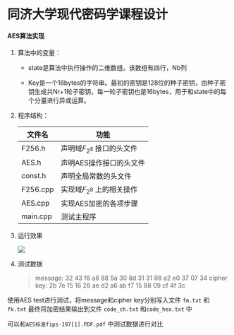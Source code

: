 # 同济大学现代密码学课程设计

#### AES算法实现

1. 算法中的变量：
   
   * state是算法中执行操作的二维数组。该数组有四行，Nb列
   
   * Key是一个16bytes的字符串。最初的密钥是128位的种子密钥，由种子密钥生成共Nr+1轮子密钥，每一轮子密钥也是16bytes，用于和state中的每个分量进行异或运算。

2. 程序结构：
   
   | 文件名      | 功能                  |
   | -------- | ------------------- |
   | F256.h   | 声明域$F_{2^8}$ 接口的头文件 |
   | AES.h    | 声明AES操作接口的头文件       |
   | const.h  | 声明全局常数的头文件          |
   | F256.cpp | 实现域$F_{2^8}$ 上的相关操作 |
   | AES.cpp  | 实现AES加密的各项步骤        |
   | main.cpp | 测试主程序               |

3. 运行效果
   
   ![](C:\Users\stay\AppData\Roaming\marktext\images\2022-06-01-11-06-01-image.png)

4. 测试数据
   
   > message: 32 43 f6 a8 88 5a 30 8d 31 31 98 a2 e0 37 07 34
   > cipher key: 2b 7e 15 16 28 ae d2 a6 ab f7 15 88 09 cf 4f 3c

使用AES test进行测试，将message和cipher key分别写入文件 `fm.txt`  和 `fk.txt`  最终将加密结果输出到文件 `code_ch.txt`   和`code_hex.txt` 中

可以和`AES标准fips-197[1].PDF.pdf` 中测试数据进行对比
